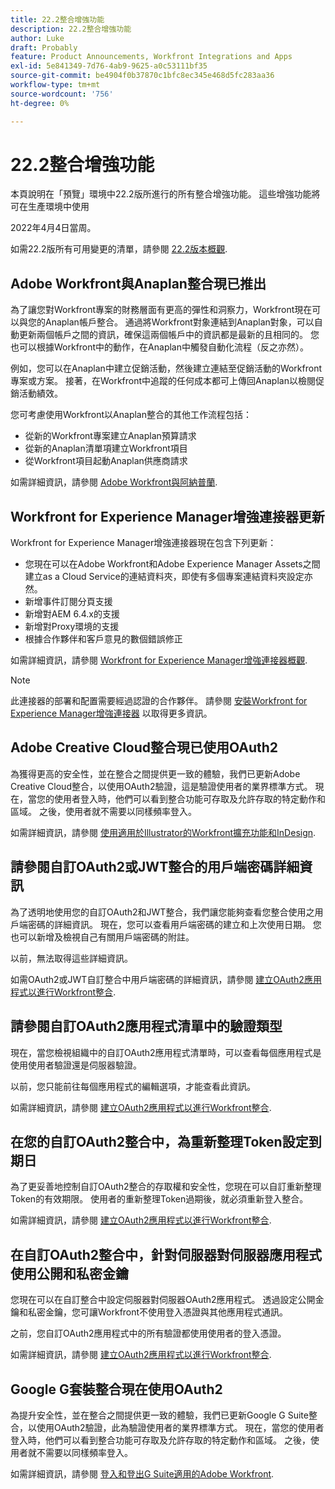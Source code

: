 ```yaml
---
title: 22.2整合增強功能
description: 22.2整合增強功能
author: Luke
draft: Probably
feature: Product Announcements, Workfront Integrations and Apps
exl-id: 5e841349-7d76-4ab9-9625-a0c53111bf35
source-git-commit: be4904f0b37870c1bfc8ec345e468d5fc283aa36
workflow-type: tm+mt
source-wordcount: '756'
ht-degree: 0%

---
```


# 22.2整合增強功能

本頁說明在「預覽」環境中22.2版所進行的所有整合增強功能。 這些增強功能將可在生產環境中使用

<!--
<MadCap:conditionalText data-mc-conditions="QuicksilverOrClassic.Draft mode">
in January 2022
</MadCap:conditionalText>
-->

2022年4月4日當周。

如需22.2版所有可用變更的清單，請參閱 [22.2版本概觀](../../../product-announcements/product-releases/22.2-release-activity/22-2-release-overview.md).

## Adobe Workfront與Anaplan整合現已推出

為了讓您對Workfront專案的財務層面有更高的彈性和洞察力，Workfront現在可以與您的Anaplan帳戶整合。 通過將Workfront對象連結到Anaplan對象，可以自動更新兩個帳戶之間的資訊，確保這兩個帳戶中的資訊都是最新的且相同的。 您也可以根據Workfront中的動作，在Anaplan中觸發自動化流程（反之亦然）。

例如，您可以在Anaplan中建立促銷活動，然後建立連結至促銷活動的Workfront專案或方案。 接著，在Workfront中追蹤的任何成本都可上傳回Anaplan以檢閱促銷活動績效。

您可考慮使用Workfront以Anaplan整合的其他工作流程包括：

* 從新的Workfront專案建立Anaplan預算請求
* 從新的Anaplan清單項建立Workfront項目
* 從Workfront項目起動Anaplan供應商請求

如需詳細資訊，請參閱 [Adobe Workfront與阿納普蘭](../../../workfront-integrations-and-apps/adobe-workfront-with-anaplan/anaplan-integration.md).

## Workfront for Experience Manager增強連接器更新

Workfront for Experience Manager增強連接器現在包含下列更新：

* 您現在可以在Adobe Workfront和Adobe Experience Manager Assets之間建立as a Cloud Service的連結資料夾，即使有多個專案連結資料夾設定亦然。
* 新增事件訂閱分頁支援
* 新增對AEM 6.4.x的支援
* 新增對Proxy環境的支援
* 根據合作夥伴和客戶意見的數個錯誤修正

如需詳細資訊，請參閱 [Workfront for Experience Manager增強連接器概觀](../../../documents/workfront-and-experience-manager-integrations/workfront-for-experience-manager-enhanced-connector/workfront-aem-enhanced-connector-overview.md).

>[!NOTE]
>
>此連接器的部署和配置需要經過認證的合作夥伴。 請參閱 [安裝Workfront for Experience Manager增強連接器](https://experienceleague.adobe.com/docs/experience-manager-cloud-service/content/assets/integrations/workfront-connector-install.html?lang=en#) 以取得更多資訊。

## Adobe Creative Cloud整合現已使用OAuth2

為獲得更高的安全性，並在整合之間提供更一致的體驗，我們已更新Adobe Creative Cloud整合，以使用OAuth2驗證，這是驗證使用者的業界標準方式。 現在，當您的使用者登入時，他們可以看到整合功能可存取及允許存取的特定動作和區域。 之後，使用者就不需要以同樣頻率登入。

如需詳細資訊，請參閱 [使用適用於Illustrator的Workfront擴充功能和InDesign](../../../documents/workfront-for-adobe-creative-cloud/use-wf-adobe-cc.md).

## 請參閱自訂OAuth2或JWT整合的用戶端密碼詳細資訊

為了透明地使用您的自訂OAuth2和JWT整合，我們讓您能夠查看您整合使用之用戶端密碼的詳細資訊。 現在，您可以查看用戶端密碼的建立和上次使用日期。 您也可以新增及檢視自己有關用戶端密碼的附註。

以前，無法取得這些詳細資訊。

如需OAuth2或JWT自訂整合中用戶端密碼的詳細資訊，請參閱 [建立OAuth2應用程式以進行Workfront整合](../../../administration-and-setup/configure-integrations/create-oauth-application.md).

## 請參閱自訂OAuth2應用程式清單中的驗證類型

現在，當您檢視組織中的自訂OAuth2應用程式清單時，可以查看每個應用程式是使用使用者驗證還是伺服器驗證。

以前，您只能前往每個應用程式的編輯選項，才能查看此資訊。

如需詳細資訊，請參閱 [建立OAuth2應用程式以進行Workfront整合](../../../administration-and-setup/configure-integrations/create-oauth-application.md).

## 在您的自訂OAuth2整合中，為重新整理Token設定到期日

為了更妥善地控制自訂OAuth2整合的存取權和安全性，您現在可以自訂重新整理Token的有效期限。 使用者的重新整理Token過期後，就必須重新登入整合。

如需詳細資訊，請參閱 [建立OAuth2應用程式以進行Workfront整合](../../../administration-and-setup/configure-integrations/create-oauth-application.md).

## 在自訂OAuth2整合中，針對伺服器對伺服器應用程式使用公開和私密金鑰

您現在可以在自訂整合中設定伺服器對伺服器OAuth2應用程式。 透過設定公開金鑰和私密金鑰，您可讓Workfront不使用登入憑證與其他應用程式通訊。

之前，您自訂OAuth2應用程式中的所有驗證都使用使用者的登入憑證。

如需詳細資訊，請參閱 [建立OAuth2應用程式以進行Workfront整合](../../../administration-and-setup/configure-integrations/create-oauth-application.md).

## Google G套裝整合現在使用OAuth2

為提升安全性，並在整合之間提供更一致的體驗，我們已更新Google G Suite整合，以使用OAuth2驗證，此為驗證使用者的業界標準方式。 現在，當您的使用者登入時，他們可以看到整合功能可存取及允許存取的特定動作和區域。 之後，使用者就不需要以同樣頻率登入。

如需詳細資訊，請參閱 [登入和登出G Suite適用的Adobe Workfront](../../../workfront-integrations-and-apps/workfront-for-g-suite/log-in-and-out-wf-for-gsuite.md).
